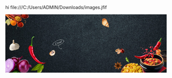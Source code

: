 hi
file:///C:/Users/ADMIN/Downloads/images.jfif

<img src="https://github.com/Bharathimanju/images/blob/main/bg5.jpg" alt="img" />
